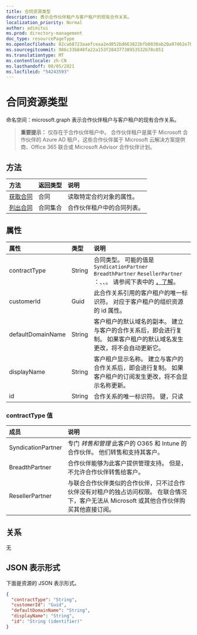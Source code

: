 ```yaml
---
title: 合同资源类型
description: 表示合作伙伴租户与客户租户的现有合作关系。
localization_priority: Normal
author: adimitui
ms.prod: directory-management
doc_type: resourcePageType
ms.openlocfilehash: 82ca68723aaefceaa2ed852bd663822bfb0830ab20a97d62e7b155f850671621
ms.sourcegitcommit: 986c33b848fa22a153f28437738953532b78c051
ms.translationtype: MT
ms.contentlocale: zh-CN
ms.lasthandoff: 08/05/2021
ms.locfileid: "54243593"
---
```

# <a name="contract-resource-type"></a>合同资源类型

命名空间：microsoft.graph 表示合作伙伴租户与客户租户的现有合作关系。

> **重要提示：** 仅存在于合作伙伴租户中。 合作伙伴租户是属于 Microsoft 合作伙伴的 Azure AD 租户，这些合作伙伴[](https://partnercenter.microsoft.com/en-us/partner/programs)属于 Microsoft 云解决方案提供商、Office 365 联合或 Microsoft Advisor 合作伙伴计划。

## <a name="methods"></a>方法

| 方法   | 返回类型 | 说明 |
|:---------------|:--------|:----------|
|[获取合同](../api/contract-get.md) | 合同 |读取特定合约对象的属性。 |
|[列出合同](../api/contract-list.md) | 合同集合 | 合作伙伴租户中的合同列表。 |

## <a name="properties"></a>属性
| 属性   | 类型 | 说明 |
|:---------------|:--------|:----------|
|contractType|String|合同类型。 可能的值是  `SyndicationPartner` `BreadthPartner` `ResellerPartner` ：、、。 请参阅下表中的 [，了解](#contracttype-values)。|
|customerId|Guid|此合作关系引用的客户租户的唯一标识符。 对应于客户租户的组织资源的 id 属性。 |
|defaultDomainName|String|客户租户的默认域名的副本。 建立与客户的合作关系后，即会进行复制。 如果客户租户的默认域名发生更改，将不会自动更新它。|
|displayName|String|客户租户显示名称。 建立与客户的合作关系后，即会进行复制。 如果客户租户的订阅发生更改，将不会显示名称更新。|
|id|String| 合作关系的唯一标识符。 键，只读 |

### <a name="contracttype-values"></a>contractType 值

|成员|说明|
|:---|:---|
|SyndicationPartner|专门 *转售和管理* 此客户的 O365 和 Intune 的合作伙伴。 他们转售和支持其客户。|
|BreadthPartner|合作伙伴能够为此客户提供管理支持。 但是，不允许合作伙伴转售给客户。|
|ResellerPartner|与联合合作伙伴类似的合作伙伴，只不过合作伙伴没有对租户的独占访问权限。 在联合情况下，客户无法从 Microsoft 或其他合作伙伴购买其他直接订阅。|

## <a name="relationships"></a>关系
无


## <a name="json-representation"></a>JSON 表示形式
下面是资源的 JSON 表示形式。

<!--{
  "blockType": "resource",
  "openType": true,
  "optionalProperties": [],
  "keyProperty": "id",
  "baseType": "microsoft.graph.directoryObject",
  "@odata.type": "microsoft.graph.contract"
}-->

```json
{
  "contractType": "String",
  "customerId": "Guid",
  "defaultDomainName": "String",
  "displayName": "String",
  "id": "String (identifier)"
}

```

<!-- uuid: 8fcb5dbc-d5aa-4681-8e31-b001d5168d79
2015-10-25 14:57:30 UTC -->
<!-- {
  "type": "#page.annotation",
  "description": "Contract resource",
  "keywords": "",
  "section": "documentation",
  "tocPath": ""
}-->

